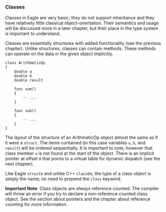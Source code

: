 ### Classes

Classes in Eagle are very basic; they do not support inheritance and they have
relatively little classical object-orientation. Their semantics and usage will
be discussed more in a later chapter, but their place in the type system is
important to understand.

Classes are essentially structures with added functionality (see the previous
chapter). Unlike structures, classes can contain methods. These methods can
operate on the data in the given object implicitly.
```
class ArithmeticOp
{
    double a
    double b
    double result

    func sum()
    {
        -- ...
    }

    func sub()
    {
        -- ...
    }
}
```
The layout of the structure of an ArithmeticOp object almost the same as if it were
a `struct`. The items contained (in this case variables `a`, `b`, and `result`)
will be ordered sequentially. It is important to note, however that class member
`a` is not found at the start of the object. There is an implicit pointer at
offset `0` that points to a virtual table for dynamic dispatch (see the next
chapter).

Like Eagle `struct`s and unlike C++ `class`es, the type of a class object is simply
the name; no need to prepend the `class` keyword.

**Important Note**: Class objects are *always* reference counted. The compiler will
throw an error if you try to declare a non-reference counted class object. See the
section about pointers and the chapter about reference counting for more information.

